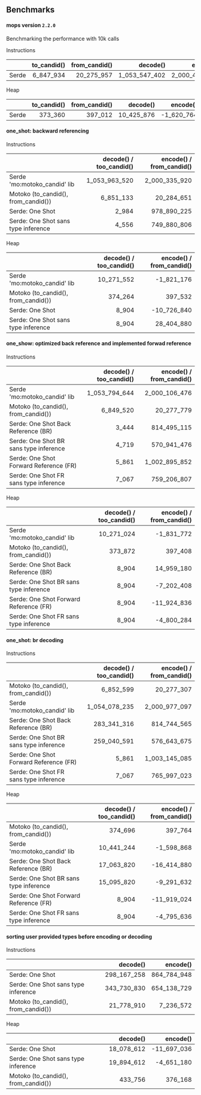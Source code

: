 ## Benchmarks

#### mops version `2.2.0`
Benchmarking the performance with 10k calls

Instructions

|       | to_candid() | from_candid() |      decode() |      encode() |
| :---- | ----------: | ------------: | ------------: | ------------: |
| Serde |   6_847_934 |    20_275_957 | 1_053_547_402 | 2_000_462_160 |


Heap

|       | to_candid() | from_candid() |   decode() |   encode() |
| :---- | ----------: | ------------: | ---------: | ---------: |
| Serde |     373_360 |       397_012 | 10_425_876 | -1_620_764 |


#### one_shot: backward referencing

Instructions

|                                     | decode() / too_candid() | encode() / from_candid() |
| :---------------------------------- | ----------------------: | -----------------------: |
| Serde 'mo:motoko_candid' lib        |           1_053_963_520 |            2_000_335_920 |
| Motoko (to_candid(), from_candid()) |               6_851_133 |               20_284_651 |
| Serde: One Shot                     |                   2_984 |              978_890_225 |
| Serde: One Shot sans type inference |                   4_556 |              749_880_806 |


Heap

|                                     | decode() / too_candid() | encode() / from_candid() |
| :---------------------------------- | ----------------------: | -----------------------: |
| Serde 'mo:motoko_candid' lib        |              10_271_552 |               -1_821_176 |
| Motoko (to_candid(), from_candid()) |                 374_264 |                  397_532 |
| Serde: One Shot                     |                   8_904 |              -10_726_840 |
| Serde: One Shot sans type inference |                   8_904 |               28_404_880 |


#### one_show: optimized back reference and implemented forwad reference
Instructions

|                                        | decode() / too_candid() | encode() / from_candid() |
| :------------------------------------- | ----------------------: | -----------------------: |
| Serde 'mo:motoko_candid' lib           |           1_053_794_644 |            2_000_106_476 |
| Motoko (to_candid(), from_candid())    |               6_849_520 |               20_277_779 |
| Serde: One Shot Back Reference (BR)    |                   3_444 |              814_495_115 |
| Serde: One Shot BR sans type inference |                   4_719 |              570_941_476 |
| Serde: One Shot Forward Reference (FR) |                   5_861 |            1_002_895_852 |
| Serde: One Shot FR sans type inference |                   7_067 |              759_206_807 |


Heap

|                                        | decode() / too_candid() | encode() / from_candid() |
| :------------------------------------- | ----------------------: | -----------------------: |
| Serde 'mo:motoko_candid' lib           |              10_271_024 |               -1_831_772 |
| Motoko (to_candid(), from_candid())    |                 373_872 |                  397_408 |
| Serde: One Shot Back Reference (BR)    |                   8_904 |               14_959_180 |
| Serde: One Shot BR sans type inference |                   8_904 |               -7_202_408 |
| Serde: One Shot Forward Reference (FR) |                   8_904 |              -11_924_836 |
| Serde: One Shot FR sans type inference |                   8_904 |               -4_800_284 |

#### one_shot: br decoding

Instructions

|                                        | decode() / too_candid() | encode() / from_candid() |
| :------------------------------------- | ----------------------: | -----------------------: |
| Motoko (to_candid(), from_candid())    |               6_852_599 |               20_277_307 |
| Serde 'mo:motoko_candid' lib           |           1_054_078_235 |            2_000_977_097 |
| Serde: One Shot Back Reference (BR)    |             283_341_316 |              814_744_565 |
| Serde: One Shot BR sans type inference |             259_040_591 |              576_643_675 |
| Serde: One Shot Forward Reference (FR) |                   5_861 |            1_003_145_085 |
| Serde: One Shot FR sans type inference |                   7_067 |              765_997_023 |


Heap

|                                        | decode() / too_candid() | encode() / from_candid() |
| :------------------------------------- | ----------------------: | -----------------------: |
| Motoko (to_candid(), from_candid())    |                 374_696 |                  397_764 |
| Serde 'mo:motoko_candid' lib           |              10_441_244 |               -1_598_868 |
| Serde: One Shot Back Reference (BR)    |              17_063_820 |              -16_414_880 |
| Serde: One Shot BR sans type inference |              15_095_820 |               -9_291_632 |
| Serde: One Shot Forward Reference (FR) |                   8_904 |              -11_919_024 |
| Serde: One Shot FR sans type inference |                   8_904 |               -4_795_636 |

#### sorting user provided types before encoding or decoding

Instructions

|                                     |    decode() |    encode() |
| :---------------------------------- | ----------: | ----------: |
| Serde: One Shot                     | 298_167_258 | 864_784_948 |
| Serde: One Shot sans type inference | 343_730_830 | 654_138_729 |
| Motoko (to_candid(), from_candid()) |  21_778_910 |   7_236_572 |


Heap

|                                     |   decode() |    encode() |
| :---------------------------------- | ---------: | ----------: |
| Serde: One Shot                     | 18_078_612 | -11_697_036 |
| Serde: One Shot sans type inference | 19_894_612 |  -4_651_180 |
| Motoko (to_candid(), from_candid()) |    433_756 |     376_168 |